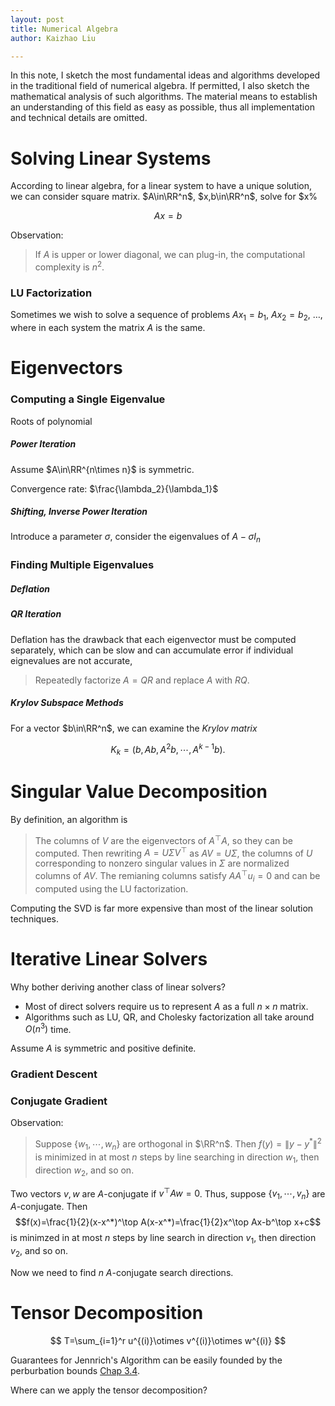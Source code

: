 ```yaml
---
layout: post
title: Numerical Algebra
author: Kaizhao Liu

---
```


In this note, I sketch the most fundamental ideas and algorithms developed in the traditional field of numerical algebra. If permitted, I also sketch the mathematical analysis of such algorithms. The material means to establish an understanding of this field as easy as possible, thus all implementation and technical details are omitted.

# Solving Linear Systems

According to linear algebra, for a linear system to have a unique solution, we can consider square matrix.
$A\in\RR^n$, $x,b\in\RR^n$, solve for $x%

$$
Ax=b
$$

Observation:

>If $A$ is upper or lower diagonal, we can plug-in, the computational complexity is $n^2$.



### LU Factorization

Sometimes we wish to solve a sequence of problems $Ax_1=b_1$, $Ax_2=b_2$, $\ldots$, where in each system the matrix $A$ is the same.




# Eigenvectors

### Computing a Single Eigenvalue

Roots of polynomial

##### Power Iteration

Assume $A\in\RR^{n\times n}$ is symmetric.

Convergence rate: $\frac{\lambda_2}{\lambda_1}$


##### Shifting, Inverse Power Iteration

Introduce a parameter $\sigma$, consider the eigenvalues of $A-\sigma I_{n}$



### Finding Multiple Eigenvalues

##### Deflation


##### QR Iteration

Deflation has the drawback that each eigenvector must be computed separately, which can be slow and can accumulate error if individual eignevalues are not accurate,

> Repeatedly factorize $A=QR$ and replace $A$ with $RQ$.



##### Krylov Subspace Methods

For a vector $b\in\RR^n$, we can examine the *Krylov matrix*

$$
K_k=(b,Ab,A^2b,\cdots,A^{k-1}b).
$$



# Singular Value Decomposition

By definition, an algorithm is 

> The columns of $V$ are the eigenvectors of $A^\top A$, so they can be computed. Then rewriting $A=U\Sigma V^\top$ as $AV=U\Sigma$, the columns of $U$ corresponding to nonzero singular values in $\Sigma$ are normalized columns of $AV$. The remianing columns satisfy $AA^\top u_i=0$ and can be computed using the LU factorization.


Computing the SVD is far more expensive than most of the linear solution techniques.


# Iterative Linear Solvers

Why bother deriving another class of linear solvers?

- Most of direct solvers require us to represent $A$ as a full $n\times n$ matrix.
- Algorithms such as LU, QR, and Cholesky factorization all take around $O(n^3)$ time.

Assume $A$ is symmetric and positive definite.

### Gradient Descent 



### Conjugate Gradient

Observation:

> Suppose $\{w_1,\cdots,w_n\}$ are orthogonal in $\RR^n$. Then $f(y)=\|y-y^*\|^2$ is minimized in at most $n$ steps by line searching in direction $w_1$, then direction $w_2$, and so on.


Two vectors $v,w$ are $A$-conjugate if $v^\top A w=0$. Thus, suppose $\{v_1,\cdots,v_n\}$ are $A$-conjugate. Then $$f(x)=\frac{1}{2}(x-x^*)^\top A(x-x^*)=\frac{1}{2}x^\top Ax-b^\top x+c$$ is minimzed in at most $n$ steps by line search in direction $v_1$, then direction $v_2$, and so on.

Now we need to find $n$ $A$-conjugate search directions.


# Tensor Decomposition

$$
T=\sum_{i=1}^r u^{(i)}\otimes v^{(i)}\otimes w^{(i)}
$$

Guarantees for Jennrich's Algorithm can be easily founded by the perburbation bounds [Chap 3.4]().

Where can we apply the tensor decomposition?
